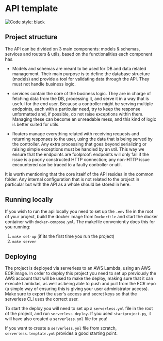 # API template

[![Code style: black](https://img.shields.io/badge/code%20style-black-000000.svg)](https://github.com/psf/black)

## Project structure

The API can be divided on 3 main components: models & schemas, services and routers & utils, based on the functionalities each component has.

- Models and schemas are meant to be used for DB and data related management. Their main purpose is to define the database structure (models) and provide a tool for validating data through the API. They must not handle business logic.

- services contain the core of the business logic. They are in charge of fetching data from the DB, processing it, and serve it in a way that is useful for the end user. Because a controller might be serving multiple endpoints, each with a particular need, try to keep the response unformatted and, if possible, do not raise exceptions within them. Managing these can become an unreadable mess, and this kind of logic is better suited for utils.

- Routers manage everything related with receiving requests and returning responses to the user, using the data that is being served by the controller. Any extra processing that goes beyond serializing or raising simple exceptions must be handled by an util. This way we ensure that the endpoints are foolproof: endpoints will only fail if the issue is a poorly constructed HTTP connection; any non-HTTP issue encountered can be traced to a faulty controller or util.

It is worth mentioning that the core itself of the API resides in the common folder. Any internal configuration that is not related to the project in particular but with the API as a whole should be stored in here.

## Running locally

If you wish to run the api locally you need to set up the `.env` file in the root of your project, build the docker image from `Dockerfile` and start the docker container with `docker-compose.yml`. The makefile conveniently does this for you running:

1. `make set-up` (if its the first time you run the project)
2. `make server`

## Deploying

The project is deployed via serverless to an AWS Lambda, using an AWS ECR image. In order to deploy this project you need to set up previously the AWS account that will be used to make the deploy, making sure that it can execute Lambdas, as well as being able to push and pull from the ECR repo (a simple way of ensuring this is giving your user administrator access). Make sure to export the user's access and secret keys so that the serverless CLI uses the correct user.

To start the deploy you will need to set up a `serverless.yml` file in the root of the project, and run `serverless deploy`. If you used `startproject.py`, it will have also created a `serverless.yml` file for you!

If you want to create a `serverless.yml` file from scratch, `serverless.template.yml` provides a good starting point.
